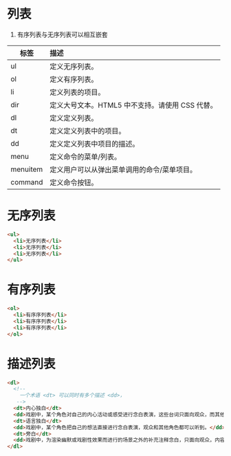 # 列表

1. 有序列表与无序列表可以相互嵌套

| 标签     | 描述                                            |
| -------- | :---------------------------------------------- |
| ul       | 定义无序列表。                                  |
| ol       | 定义有序列表。                                  |
| li       | 定义列表的项目。                                |
| dir      | 定义大号文本。HTML5 中不支持。请使用 CSS 代替。 |
| dl       | 定义定义列表。                                  |
| dt       | 定义定义列表中的项目。                          |
| dd       | 定义定义列表中项目的描述。                      |
| menu     | 定义命令的菜单/列表。                           |
| menuitem | 定义用户可以从弹出菜单调用的命令/菜单项目。     |
| command  | 定义命令按钮。                                  |

# 无序列表

```html
<ul>
  <li>无序列表</li>
  <li>无序列表</li>
  <li>无序列表</li>
</ul>
```

# 有序列表

```html
<ol>
  <li>有序序列表</li>
  <li>有序序列表</li>
  <li>有序序列表</li>
</ol>
```

# 描述列表

```html
<dl>
  <!-- 
    一个术语 <dt> 可以同时有多个描述 <dd>，
   -->
  <dt>内心独白</dt>
  <dd>戏剧中，某个角色对自己的内心活动或感受进行念白表演，这些台词只面向观众，而其他角色不会听到。</dd>
  <dt>语言独白</dt>
  <dd>戏剧中，某个角色把自己的想法直接进行念白表演，观众和其他角色都可以听到。</dd>
  <dt>旁白</dt>
  <dd>戏剧中，为渲染幽默或戏剧性效果而进行的场景之外的补充注释念白，只面向观众，内容一般都是角色的感受、想法、以及一些背景信息等。</dd>
</dl>
```
